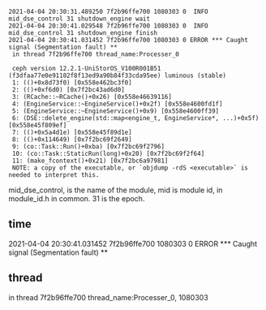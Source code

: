 ```
2021-04-04 20:30:31.489250 7f2b96ffe700 1080303 0  INFO mid_dse_control 31 shutdown_engine wait
2021-04-04 20:30:41.029548 7f2b96ffe700 1080303 0  INFO mid_dse_control 31 shutdown_engine finish
2021-04-04 20:30:41.031452 7f2b96ffe700 1080303 0 ERROR *** Caught signal (Segmentation fault) **
 in thread 7f2b96ffe700 thread_name:Processer_0

 ceph version 12.2.1-UniStorOS_V100R001B51 (f3dfaa77e0e91102f8f13ed9a90b84f33cda95ee) luminous (stable)
 1: (()+0x8d73f0) [0x558e462bc3f0]
 2: (()+0xf6d0) [0x7f2bc43ad6d0]
 3: (RCache::~RCache()+0x26) [0x558e46639116]
 4: (EngineService::~EngineService()+0x2f) [0x558e4600fd1f]
 5: (EngineService::~EngineService()+0x9) [0x558e4600ff39]
 6: (DSE::delete_engine(std::map<engine_t, EngineService*, ...)+0x5f) [0x558e45f809ef]
 7: (()+0x5a4d1e) [0x558e45f89d1e]
 8: (()+0x114649) [0x7f2bc69f2649]
 9: (co::Task::Run()+0xba) [0x7f2bc69f2796]
 10: (co::Task::StaticRun(long)+0x20) [0x7f2bc69f2f64]
 11: (make_fcontext()+0x21) [0x7f2bc6a97981]
 NOTE: a copy of the executable, or `objdump -rdS <executable>` is needed to interpret this.
```

mid_dse_control, is the name of the module, mid is module id, in module_id.h in common. 31 is the epoch.


## time
2021-04-04 20:30:41.031452 7f2b96ffe700 1080303 0 ERROR *** Caught signal (Segmentation fault) **

## thread
in thread 7f2b96ffe700 thread_name:Processer_0, 1080303

